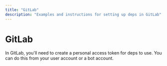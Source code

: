 ```yaml
---
title: "GitLab"
description: "Examples and instructions for setting up deps in GitLab"
---
```


# GitLab

In GitLab, you'll need to create a personal access token for deps to use.
You can do this from your user account or a bot account.
